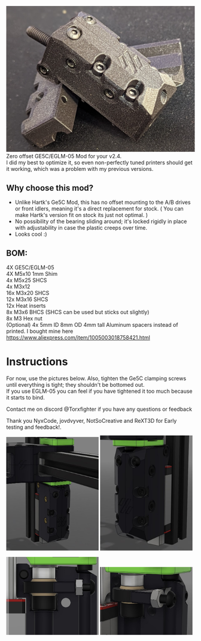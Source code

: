 ![](Images/NotSoCreativeIMG.png)  
Zero offset GE5C/EGLM-05 Mod for your v2.4.  
I did my best to optimize it, so even non-perfectly tuned printers should get it working, which was a problem with my previous versions.  

## Why choose this mod?  
- Unlike Hartk's Ge5C Mod, this has no offset mounting to the A/B drives or front idlers, meaning it's a direct replacement for stock. ( You can make Hartk's version fit on stock its just not optimal. )  
- No possibility of the bearing sliding around; it's locked rigidly in place with adjustability in case the plastic creeps over time.
- Looks cool :)  

## BOM:  
4X GE5C/EGLM-05  
4X M5x10 1mm Shim  
4x M5x25 SHCS  
4x M3x12  
16x M3x20 SHCS  
12x M3x16 SHCS  
12x Heat inserts  
8x M3x6 BHCS (SHCS can be used but sticks out slightly)  
8x M3 Hex nut  
(Optional) 4x 5mm ID 8mm OD 4mm tall Aluminum spacers instead of printed. I bought mine here https://www.aliexpress.com/item/1005003018758421.html

# Instructions
For now, use the pictures below. Also, tighten the Ge5C clamping screws until everything is tight; they shouldn't be bottomed out.  
If you use EGLM-05 you can feel if you have tightened it too much because it starts to bind.  
  
  
Contact me on discord @Torxfighter if you have any questions or feedback

Thank you NyxCode, jovdvyver, NotSoCreative and ReXT3D for Early testing and feedback!.
<p float="left">
  <img src="Images/242970456-e9b537e6-c038-431b-886f-ccd1ea9e8e4a.jpg" width="49%" />
  <img src="Images/242970460-6252fbee-5b82-464d-9237-96e4dc4485ad.jpg" width="49%" />
</p>
<p float="left">
  <img src="Images/249562216-221aad4e-c473-43e2-879a-5c6819968732.jpg" width="49%" />
  <img src="Images/242970458-eea95f11-9604-4ab8-b40c-991dae819881.jpg" width="49%" />
</p>
